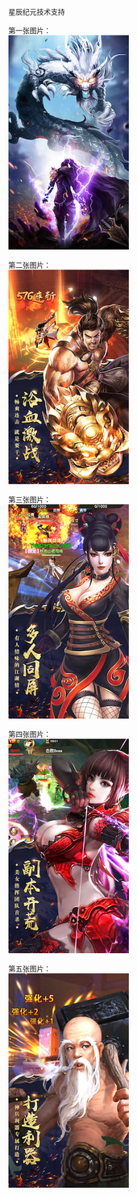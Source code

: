星辰纪元技术支持</br></br>
第一张图片：</br>
![](https://github.com/chao9stel/chao9/blob/xcjy/1.jpg?raw=true)</br></br>
第二张图片：</br>
![](https://github.com/chao9stel/chao9/blob/xcjy/2.jpg?raw=true)</br></br>
第三张图片：</br>
![](https://github.com/chao9stel/chao9/blob/xcjy/3.jpg?raw=true)</br></br>
第四张图片：</br>
![](https://github.com/chao9stel/chao9/blob/xcjy/4.jpg?raw=true)</br></br>
第五张图片：</br>
![](https://github.com/chao9stel/chao9/blob/xcjy/5.jpg?raw=true)</br></br>

